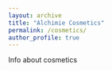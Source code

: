 ```yaml
---
layout: archive
title: "Alchimie Cosmetics"
permalink: /cosmetics/
author_profile: true
---
```


Info about cosmetics
